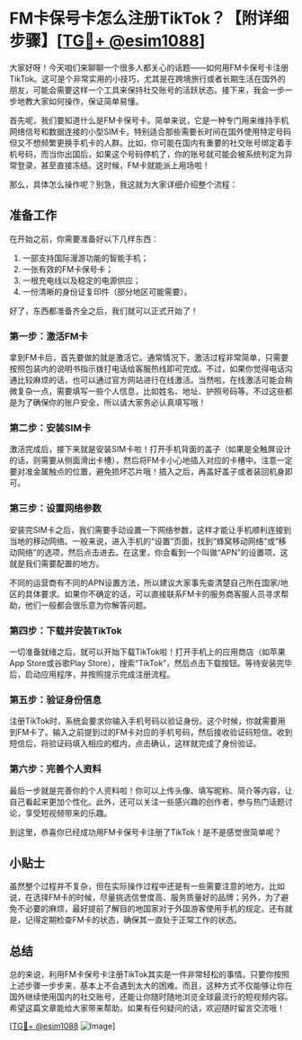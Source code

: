 # FM卡保号卡怎么注册TikTok？【附详细步骤】[[TG💪+ @esim1088](https://t.me/s/esim1088)]

大家好呀！今天咱们来聊聊一个很多人都关心的话题——如何用FM卡保号卡注册TikTok。这可是个非常实用的小技巧，尤其是在跨境旅行或者长期生活在国外的朋友，可能会需要这样一个工具来保持社交账号的活跃状态。接下来，我会一步一步地教大家如何操作，保证简单易懂。

首先呢，我们要知道什么是FM卡保号卡。简单来说，它是一种专门用来维持手机网络信号和数据连接的小型SIM卡，特别适合那些需要长时间在国外使用特定号码但又不想频繁更换手机卡的人群。比如，你可能在国内有重要的社交账号绑定着手机号码，而当你出国后，如果这个号码停机了，你的账号就可能会被系统判定为异常登录，甚至直接冻结。这时候，FM卡就能派上用场啦！

那么，具体怎么操作呢？别急，我这就为大家详细介绍整个流程：

## 准备工作

在开始之前，你需要准备好以下几样东西：
1. 一部支持国际漫游功能的智能手机；
2. 一张有效的FM卡保号卡；
3. 一根充电线以及稳定的电源供应；
4. 一份清晰的身份证复印件（部分地区可能需要）。

好了，东西都准备齐全之后，我们就可以正式开始了！

### 第一步：激活FM卡

拿到FM卡后，首先要做的就是激活它。通常情况下，激活过程非常简单，只需要按照包装内的说明书指示拨打电话给客服热线即可完成。不过，如果你觉得电话沟通比较麻烦的话，也可以通过官方网站进行在线激活。当然啦，在线激活可能会稍微复杂一点，需要填写一些个人信息，比如姓名、地址、护照号码等。不过这些都是为了确保你的账户安全，所以请大家务必认真填写哦！

### 第二步：安装SIM卡

激活完成后，接下来就是安装SIM卡啦！打开手机背面的盖子（如果是全触屏设计的话，则需要从侧面滑出卡槽），然后将FM卡小心地插入对应的卡槽中。注意一定要对准金属触点的位置，避免损坏芯片哦！插入之后，再盖好盖子或者装回机身即可。

### 第三步：设置网络参数

安装完SIM卡之后，我们需要手动设置一下网络参数，这样才能让手机顺利连接到当地的移动网络。一般来说，进入手机的“设置”页面，找到“蜂窝移动网络”或“移动网络”的选项，然后点击进去。在这里，你会看到一个叫做“APN”的设置项，这就是我们需要配置的地方。

不同的运营商有不同的APN设置方法，所以建议大家事先查清楚自己所在国家/地区的具体要求。如果你不确定的话，可以直接联系FM卡的服务商客服人员寻求帮助，他们一般都会很乐意为你解答问题。

### 第四步：下载并安装TikTok

一切准备就绪之后，就可以开始下载TikTok啦！打开手机上的应用商店（如苹果App Store或谷歌Play Store），搜索“TikTok”，然后点击下载按钮。等待安装完毕后，启动应用程序，并按照提示完成注册流程。

### 第五步：验证身份信息

注册TikTok时，系统会要求你输入手机号码以验证身份。这个时候，你就需要用到FM卡了。输入之前提到过的FM卡对应的手机号码，然后接收验证码短信。收到短信后，将验证码填入相应的框内，点击确认，这样就完成了身份验证。

### 第六步：完善个人资料

最后一步就是完善你的个人资料啦！你可以上传头像、填写昵称、简介等内容，让自己看起来更加个性化。此外，还可以关注一些感兴趣的创作者，参与热门话题讨论，享受短视频带来的乐趣。

到这里，恭喜你已经成功用FM卡保号卡注册了TikTok！是不是感觉很简单呢？

## 小贴士

虽然整个过程并不复杂，但在实际操作过程中还是有一些需要注意的地方。比如说，在选择FM卡的时候，尽量挑选信誉度高、服务质量好的品牌；另外，为了避免不必要的麻烦，最好提前了解目的地国家对于外国游客使用手机的规定。还有就是，记得定期检查FM卡的状态，确保其一直处于正常工作的状态。

## 总结

总的来说，利用FM卡保号卡注册TikTok其实是一件非常轻松的事情。只要你按照上述步骤一步步来，基本上不会遇到太大的困难。而且，这种方式不仅能够让你在国外继续使用国内的社交账号，还能让你随时随地浏览全球最流行的短视频内容。希望这篇文章能给大家带来帮助，如果有任何疑问的话，欢迎随时留言交流哦！

[[TG💪+ @esim1088](https://t.me/s/esim1088) ![Image](https://i.postimg.cc/4NQfJmqS/Snipaste-2025-05-13-00-14-12.png)]